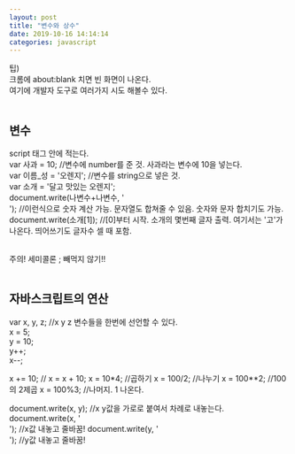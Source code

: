 ```yaml
---
layout: post
title: "변수와 상수"
date: 2019-10-16 14:14:14
categories: javascript
---
```

팁) <br>
크롬에 about:blank 치면 빈 화면이 나온다.<br>
여기에 개발자 도구로 여러가지 시도 해볼수 있다.<br><br>

## 변수<br>
script 태그 안에 적는다.<br>
var 사과 = 10;  //변수에 number를 준 것. 사과라는 변수에 10을 넣는다.<br>
var 이름_성 = '오렌지';  //변수를 string으로 넣은 것.<br>
var 소개 = '달고 맛있는 오렌지';<br>
document.write(나변수+나변수, '<br>');  //이런식으로 숫자 계산 가능. 문자열도 합쳐줄 수 있음. 숫자와 문자 합치기도 가능.<br>
document.write(소개[1]);  //[0]부터 시작. 소개의 몇번째 글자 출력. 여기서는 '고'가 나온다. 띄어쓰기도 글자수 셀 때 포함.<br><br>

주의! 세미콜론 ; 빼먹지 않기!!
<br><br>

## 자바스크립트의 연산<br>
var x, y, z;  //x y z 변수들을 한번에 선언할 수 있다.<br>
x = 5;<br>
y = 10;<br>
y++;<br>
x--;<br>

x += 10; // x = x + 10;
x = 10*4;  //곱하기
x = 100/2;  //나누기
x = 100**2;  //100의 2제곱
x = 100%3;  //나머지. 1 나온다.

document.write(x, y);  //x y값을 가로로 붙여서 차례로 내놓는다.
document.write(x, '<br>');  //x값 내놓고 줄바꿈!
document.write(y, '<br>');  //y값 내놓고 줄바꿈!

